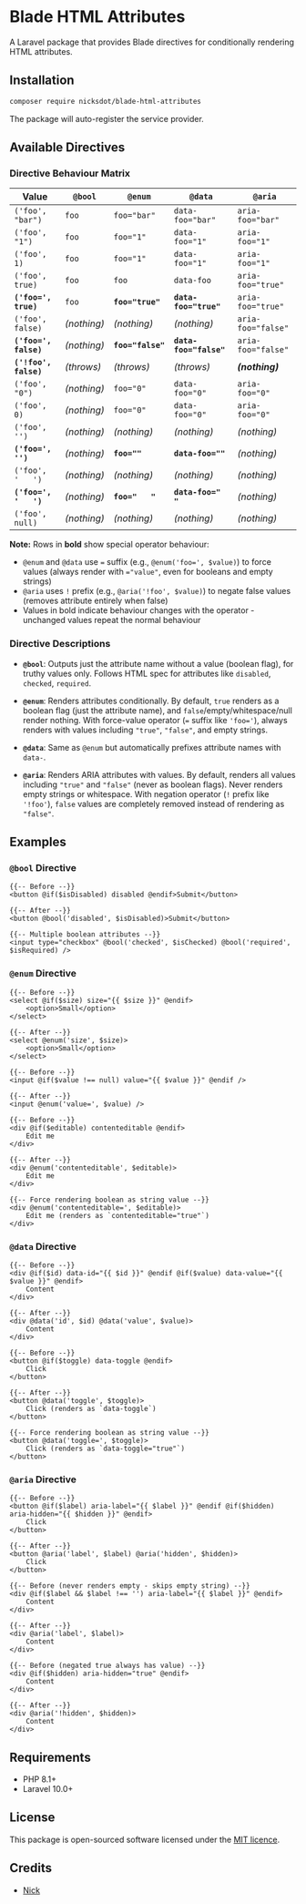 # Blade HTML Attributes

A Laravel package that provides Blade directives for conditionally rendering HTML attributes.

## Installation

```bash
composer require nicksdot/blade-html-attributes
```

The package will auto-register the service provider.

## Available Directives

### Directive Behaviour Matrix

| Value                 | `@bool`     | `@enum`           | `@data`                | `@aria`            |
|-----------------------|-------------|-------------------|------------------------|--------------------|
| `('foo', "bar")`      | `foo`       | `foo="bar"`       | `data-foo="bar"`       | `aria-foo="bar"`   |
| `('foo', "1")`        | `foo`       | `foo="1"`         | `data-foo="1"`         | `aria-foo="1"`     |
| `('foo', 1)`          | `foo`       | `foo="1"`         | `data-foo="1"`         | `aria-foo="1"`     |
| `('foo', true)`       | `foo`       | `foo`             | `data-foo`             | `aria-foo="true"`  |
| **`('foo=', true)`**  | `foo`       | **`foo="true"`**  | **`data-foo="true"`**  | `aria-foo="true"`  |
| `('foo', false)`      | _(nothing)_ | _(nothing)_       | _(nothing)_            | `aria-foo="false"` |
| **`('foo=', false)`** | _(nothing)_ | **`foo="false"`** | **`data-foo="false"`** | `aria-foo="false"` |
| **`('!foo', false)`** | _(throws)_  | _(throws)_        | _(throws)_             | **_(nothing)_**    |
| `('foo', "0")`        | _(nothing)_ | `foo="0"`         | `data-foo="0"`         | `aria-foo="0"`     |
| `('foo', 0)`          | _(nothing)_ | `foo="0"`         | `data-foo="0"`         | `aria-foo="0"`     |
| `('foo', '')`         | _(nothing)_ | _(nothing)_       | _(nothing)_            | _(nothing)_        |
| **`('foo=', '')`**    | _(nothing)_ | **`foo=""`**      | **`data-foo=""`**      | _(nothing)_        |
| `('foo', '   ')`      | _(nothing)_ | _(nothing)_       | _(nothing)_            | _(nothing)_        |
| **`('foo=', '   ')`** | _(nothing)_ | **`foo="   "`**   | **`data-foo="   "`**   | _(nothing)_        |
| `('foo', null)`       | _(nothing)_ | _(nothing)_       | _(nothing)_            | _(nothing)_        |

**Note:** Rows in **bold** show special operator behaviour:

- `@enum` and `@data` use `=` suffix (e.g., `@enum('foo=', $value)`) to force values (always render with `="value"`, even for booleans and empty strings)
- `@aria` uses `!` prefix (e.g., `@aria('!foo', $value)`) to negate false values (removes attribute entirely when false)
- Values in bold indicate behaviour changes with the operator - unchanged values repeat the normal behaviour

### Directive Descriptions

- **`@bool`**: Outputs just the attribute name without a value (boolean flag), for truthy values only. Follows HTML spec for attributes like `disabled`, `checked`, `required`.

- **`@enum`**: Renders attributes conditionally. By default, `true` renders as a boolean flag (just the attribute name), and `false`/empty/whitespace/null render nothing. With force-value operator (`=` suffix like `'foo='`), always renders
  with values including `"true"`, `"false"`, and empty strings.

- **`@data`**: Same as `@enum` but automatically prefixes attribute names with `data-`.

- **`@aria`**: Renders ARIA attributes with values. By default, renders all values including `"true"` and `"false"` (never as boolean flags). Never renders empty strings or whitespace. With negation operator (`!` prefix like `'!foo'`),
  `false` values are completely removed instead of rendering as `"false"`.

## Examples

### `@bool` Directive

```blade
{{-- Before --}}
<button @if($isDisabled) disabled @endif>Submit</button>

{{-- After --}}
<button @bool('disabled', $isDisabled)>Submit</button>

{{-- Multiple boolean attributes --}}
<input type="checkbox" @bool('checked', $isChecked) @bool('required', $isRequired) />
```

### `@enum` Directive

```blade
{{-- Before --}}
<select @if($size) size="{{ $size }}" @endif>
    <option>Small</option>
</select>

{{-- After --}}
<select @enum('size', $size)>
    <option>Small</option>
</select>

{{-- Before --}}
<input @if($value !== null) value="{{ $value }}" @endif />

{{-- After --}}
<input @enum('value=', $value) />

{{-- Before --}}
<div @if($editable) contenteditable @endif>
    Edit me
</div>

{{-- After --}}
<div @enum('contenteditable', $editable)>
    Edit me
</div>

{{-- Force rendering boolean as string value --}}
<div @enum('contenteditable=', $editable)>
    Edit me (renders as `contenteditable="true"`)
</div>
```

### `@data` Directive

```blade
{{-- Before --}}
<div @if($id) data-id="{{ $id }}" @endif @if($value) data-value="{{ $value }}" @endif>
    Content
</div>

{{-- After --}}
<div @data('id', $id) @data('value', $value)>
    Content
</div>

{{-- Before --}}
<button @if($toggle) data-toggle @endif>
    Click
</button>

{{-- After --}}
<button @data('toggle', $toggle)>
    Click (renders as `data-toggle`)
</button>

{{-- Force rendering boolean as string value --}}
<button @data('toggle=', $toggle)>
    Click (renders as `data-toggle="true"`)
</button>
```

### `@aria` Directive

```blade
{{-- Before --}}
<button @if($label) aria-label="{{ $label }}" @endif @if($hidden) aria-hidden="{{ $hidden }}" @endif>
    Click
</button>

{{-- After --}}
<button @aria('label', $label) @aria('hidden', $hidden)>
    Click
</button>

{{-- Before (never renders empty - skips empty string) --}}
<div @if($label && $label !== '') aria-label="{{ $label }}" @endif>
    Content
</div>

{{-- After --}}
<div @aria('label', $label)>
    Content
</div>

{{-- Before (negated true always has value) --}}
<div @if($hidden) aria-hidden="true" @endif>
    Content
</div>

{{-- After --}}
<div @aria('!hidden', $hidden)>
    Content
</div>
```

## Requirements

- PHP 8.1+
- Laravel 10.0+

## License

This package is open-sourced software licensed under the [MIT licence](LICENSE.md).

## Credits

- [Nick](https://github.com/nicksdot)
